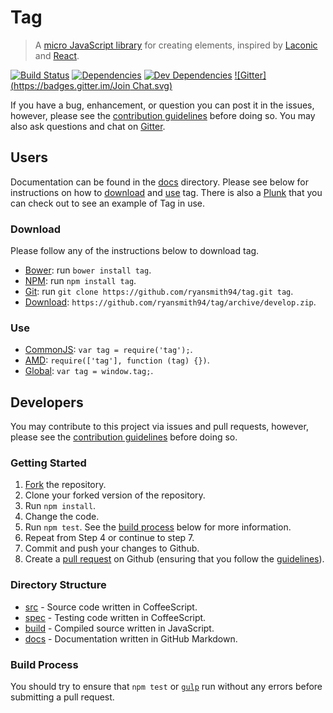 # Tag
> A [micro JavaScript library](http://microjs.com/#) for creating elements, inspired by [Laconic](https://github.com/joestelmach/laconic) and [React](facebook.github.io/react/).

[![Build Status](https://travis-ci.org/ryansmith94/tag.svg?branch=master)](https://travis-ci.org/ryansmith94/tag)
[![Dependencies](https://david-dm.org/ryansmith94/tag.svg?style=flat)](/package.json)
[![Dev Dependencies](https://david-dm.org/ryansmith94/tag/dev-status.svg?style=flat)](/package.json)
[![Gitter](https://badges.gitter.im/Join Chat.svg)](https://gitter.im/ryansmith94/tag?utm_source=badge&utm_medium=badge&utm_campaign=pr-badge)

If you have a bug, enhancement, or question you can post it in the issues, however, please see the [contribution guidelines](/contributing.md) before doing so. You may also ask questions and chat on [Gitter](https://gitter.im/ryansmith94/tag).

## Users
Documentation can be found in the [docs](/docs) directory. Please see below for instructions on how to [download](#download) and [use](#use) tag. There is also a [Plunk](http://plnkr.co/edit/moSHBq) that you can check out to see an example of Tag in use.

### Download
Please follow any of the instructions below to download tag.
- [Bower](bower.io): run `bower install tag`.
- [NPM](npmjs.org): run `npm install tag`.
- [Git](http://git-scm.com/): run `git clone https://github.com/ryansmith94/tag.git tag`.
- [Download](https://github.com/ryansmith94/tag/archive/develop.zip): `https://github.com/ryansmith94/tag/archive/develop.zip`.

### Use
- [CommonJS](http://wiki.commonjs.org/wiki/CommonJS): `var tag = require('tag');`.
- [AMD](http://requirejs.org/docs/whyamd.html): `require(['tag'], function (tag) {})`.
- [Global](http://www.w3schools.com/js/js_scope.asp): `var tag = window.tag;`.

## Developers
You may contribute to this project via issues and pull requests, however, please see the [contribution guidelines](/contributing.md) before doing so.

### Getting Started
1. [Fork](/fork) the repository.
2. Clone your forked version of the repository.
3. Run `npm install`.
4. Change the code.
5. Run `npm test`. See the [build process](#build-process) below for more information.
6. Repeat from Step 4 or continue to step 7.
7. Commit and push your changes to Github.
8. Create a [pull request](/compare) on Github (ensuring that you follow the [guidelines](/contributing.md)).

### Directory Structure
- [src](/src) - Source code written in CoffeeScript.
- [spec](/spec) - Testing code written in CoffeeScript.
- [build](/build) - Compiled source written in JavaScript.
- [docs](/docs) - Documentation written in GitHub Markdown.

### Build Process
You should try to ensure that `npm test` or [`gulp`](http://gulpjs.com/) run without any errors before submitting a pull request.
